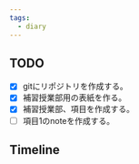 ```yaml
---
tags:
  - diary
---
```

## TODO

- [x] gitにリポジトリを作成する。
- [x] 補習授業部用の表紙を作る。
- [x] 補習授業部、項目を作成する。
- [ ] 項目1のnoteを作成する。

## Timeline


